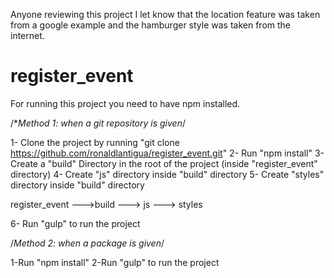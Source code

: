Anyone reviewing this project I let know that the location feature was taken from a google example and the hamburger style was taken from the internet.

# register_event
For running this project you need to have npm installed.

/**Method 1: when a git repository is given*/

1- Clone the project by running "git clone https://github.com/ronaldlantigua/register_event.git"
2- Run "npm install"
3- Create a "build" Directory in the root of the project (inside "register_event" directory)
4- Create "js" directory inside "build" directory
5- Create "styles" directory inside "build" directory

<!-- * Build Directory structure should be something like this:-->

register_event --->build ---> js
						 ---> styles

6- Run "gulp" to run the project



/*Method 2: when a package is given*/

1-Run "npm install"
2-Run "gulp" to run the project